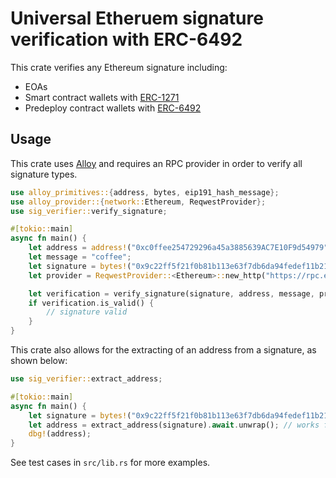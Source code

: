 # Universal Etheruem signature verification with ERC-6492

This crate verifies any Ethereum signature including:

- EOAs
- Smart contract wallets with [ERC-1271](https://eips.ethereum.org/EIPS/eip-1271)
- Predeploy contract wallets with [ERC-6492](https://eips.ethereum.org/EIPS/eip-6492)

## Usage

This crate uses [Alloy](https://github.com/alloy-rs) and requires an RPC provider in order to verify all signature types.

```rust
use alloy_primitives::{address, bytes, eip191_hash_message};
use alloy_provider::{network::Ethereum, ReqwestProvider};
use sig_verifier::verify_signature;

#[tokio::main]
async fn main() {
    let address = address!("0xc0ffee254729296a45a3885639AC7E10F9d54979");
    let message = "coffee";
    let signature = bytes!("0x9c22ff5f21f0b81b113e63f7db6da94fedef11b2119b4088b89664fb9a3cb658");
    let provider = ReqwestProvider::<Ethereum>::new_http("https://rpc.example.com");

    let verification = verify_signature(signature, address, message, provider).await.unwrap();
    if verification.is_valid() {
        // signature valid
    }
}
```

This crate also allows for the extracting of an address from a signature, as shown below:

```rust
use sig_verifier::extract_address;

#[tokio::main]
async fn main() {
    let signature = bytes!("0x9c22ff5f21f0b81b113e63f7db6da94fedef11b2119b4088b89664fb9a3cb658")
    let address = extract_address(signature).await.unwrap(); // works for EOA, ERC1271, ERC6942
    dbg!(address);
}
```

See test cases in `src/lib.rs` for more examples.
